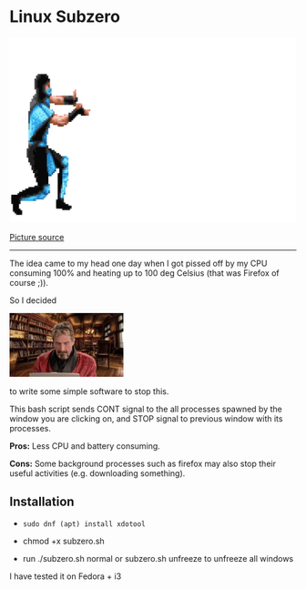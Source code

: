 # Linux Subzero



![subzero](sz.gif)

[Picture source](https://www.deviantart.com/jjbamortalkombat/art/Mortal-Kombat-2-Sub-Zero-gif-freeze-595259507)


***

The idea came to my head one day when I got pissed off by my CPU consuming 100% and heating up to 100 deg Celsius (that was Firefox of course ;)).         

So I decided

![idol](McAfee.gif)

to write some simple  software to stop this.

This bash script sends CONT signal to the all processes spawned by the window you are clicking on, and STOP signal to previous window with its processes.  

**Pros:** Less CPU and battery consuming.

**Cons:** Some background processes such as firefox may also stop their useful activities (e.g. downloading something).

## Installation

- ```sudo dnf (apt) install xdotool```

- chmod +x subzero.sh 

- run ./subzero.sh normal or subzero.sh unfreeze to unfreeze all windows 

I have tested it on Fedora + i3 
